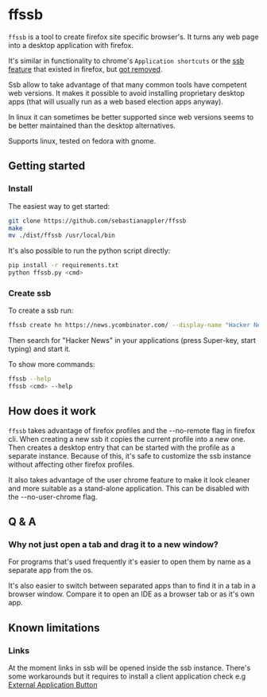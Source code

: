# ffssb

`ffssb` is a tool to create firefox site specific browser's. It turns any web
page into a desktop application with firefox.

It's similar in functionality to chrome's `Application shortcuts` or the [ssb feature](https://wiki.mozilla.org/Prism)
that existed in firefox, but [got removed](https://bugzilla.mozilla.org/show_bug.cgi?id=1682593).

Ssb allow to take advantage of that many common tools have competent web
versions. It makes it possible to avoid installing proprietary desktop apps (that
will usually run as a web based election apps anyway).

In linux it can sometimes be better supported since web versions seems to be
better maintained than the desktop alternatives.

Supports linux, tested on fedora with gnome.

## Getting started

### Install

The easiest way to get started:
``` sh
git clone https://github.com/sebastianappler/ffssb
make
mv ./dist/ffssb /usr/local/bin
```

It's also possible to run the python script directly:
``` sh
pip install -r requirements.txt
python ffssb.py <cmd>
```

### Create ssb

To create a ssb run:
``` sh
ffssb create hn https://news.ycombinator.com/ --display-name "Hacker News"
```

Then search for "Hacker News" in your applications (press Super-key, start
typing) and start it.

To show more commands:
``` sh
ffssb --help
ffssb <cmd> --help
```

## How does it work

`ffssb` takes advantage of firefox profiles and the --no-remote flag in firefox
cli. When creating a new ssb it copies the current profile into a new one. Then
creates a desktop entry that can be started with the profile as a separate
instance. Because of this, it's safe to customize the ssb instance without
affecting other firefox profiles.

It also takes advantage of the user chrome feature to make it look cleaner
and more suitable as a stand-alone application. This can be disabled with the
--no-user-chrome flag.

## Q & A

### Why not just open a tab and drag it to a new window?
For programs that's used frequently it's easier to open them by name as a
separate app from the os.

It's also easier to switch between separated apps than to find it in a tab in a
browser window. Compare it to open an IDE as a browser tab or as it's own app.

## Known limitations

### Links
At the moment links in ssb will be opened inside the ssb instance. There's some
workarounds but it requires to install a client application check e.g
[External Application Button](https://addons.mozilla.org/en-US/firefox/addon/external-application/)

